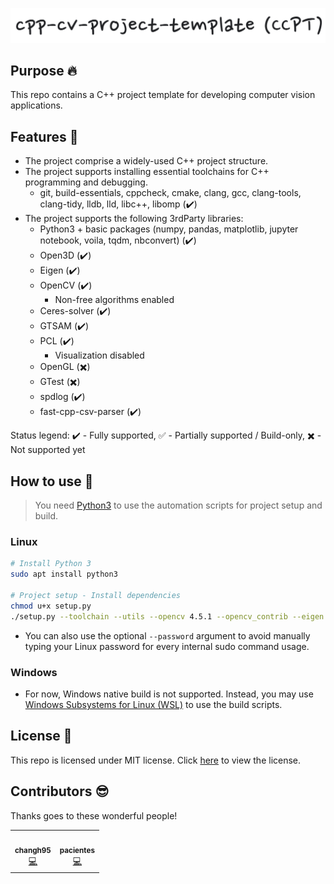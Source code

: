 ![title](./resource/project_title.png)

## Purpose :fire:

This repo contains a C++ project template for developing computer vision applications.

## Features :star2:

- The project comprise a widely-used C++ project structure.
- The project supports installing essential toolchains for C++ programming and debugging.
   - git, build-essentials, cppcheck, cmake, clang, gcc, clang-tools, clang-tidy, lldb, lld, libc++, libomp (:heavy_check_mark:)
- The project supports the following 3rdParty libraries:
   - Python3 + basic packages (numpy, pandas, matplotlib, jupyter notebook, voila, tqdm, nbconvert) (:heavy_check_mark:)
   - Open3D (:heavy_check_mark:)
   - Eigen (:heavy_check_mark:)
   - OpenCV (:heavy_check_mark:)
      - Non-free algorithms enabled
   - Ceres-solver (:heavy_check_mark:)
   - GTSAM (:heavy_check_mark:)
   - PCL (:heavy_check_mark:)
      - Visualization disabled
   - OpenGL (:heavy_multiplication_x:)
   - GTest (:heavy_multiplication_x:)
   - spdlog (:heavy_check_mark:)
   - fast-cpp-csv-parser (:heavy_check_mark:)

Status legend:
:heavy_check_mark: - Fully supported, 
:white_check_mark: - Partially supported / Build-only, 
:heavy_multiplication_x: - Not supported yet

## How to use :book:

>You need [Python3](https://www.python.org/) to use the automation scripts for project setup and build.

### Linux

```bash
# Install Python 3
sudo apt install python3

# Project setup - Install dependencies
chmod u+x setup.py
./setup.py --toolchain --utils --opencv 4.5.1 --opencv_contrib --eigen 3.3.9 --pcl 1.11.1 --ceres 2.0.0 --gtsam 4.0.3 --python3 --open3d

```

- You can also use the optional `--password` argument to avoid manually typing your Linux password for every internal sudo command usage.

### Windows

- For now, Windows native build is not supported. Instead, you may use [Windows Subsystems for Linux (WSL)](https://docs.microsoft.com/en-gb/windows/wsl/install-win10) to use the build scripts.

## License :bank:

This repo is licensed under MIT license. Click [here]([./LICENSE](https://github.com/changh95/cpp-cv-project-template/blob/main/LICENSE)) to view the license.

## Contributors :sunglasses:

Thanks goes to these wonderful people!

<!-- ALL-CONTRIBUTORS-LIST:START - Do not remove or modify this section -->
<!-- prettier-ignore-start -->
<!-- markdownlint-disable -->
<table>
  <tr>
    <td align="center"><a href="https://github.com/changh95"><img src="https://avatars.githubusercontent.com/u/39010111?v=4" width="100px;" alt=""/><br /><sub><b>changh95</b></sub></a><br /><a href="https://github.com/changh95/cpp-cv-project-template/commits?author=changh95" title="Commits">💻</a></td>
    <td align="center"><a href="https://github.com/pacientes"><img src="https://avatars.githubusercontent.com/u/22834091?v=4" width="100px;" alt=""/><br /><sub><b>pacientes</b></sub></a><br /><a href="https://github.com/changh95/cpp-cv-project-template/commits?author=pacientes" title="Commits">💻</a></td>
  </tr>
</table>

<!-- markdownlint-restore -->
<!-- prettier-ignore-end -->

<!-- ALL-CONTRIBUTORS-LIST:END -->
